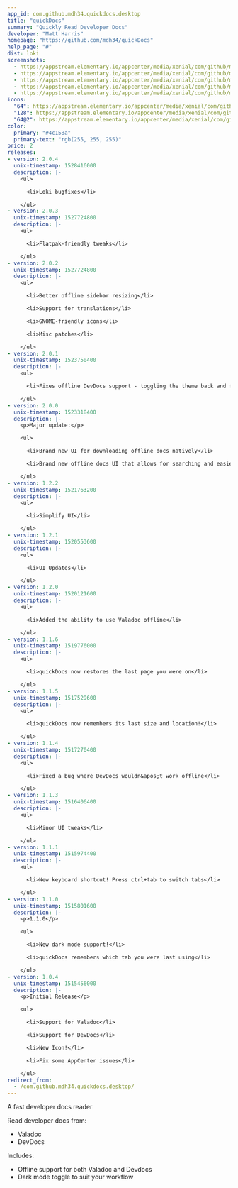 ```yaml
---
app_id: com.github.mdh34.quickdocs.desktop
title: "quickDocs"
summary: "Quickly Read Developer Docs"
developer: "Matt Harris"
homepage: "https://github.com/mdh34/quickDocs"
help_page: "#"
dist: loki
screenshots:
  - https://appstream.elementary.io/appcenter/media/xenial/com/github/mdh34.quickdocs.desktop/84AF23BED97ECD374B8371A7E5EF2D56/screenshots/image-1_orig.png
  - https://appstream.elementary.io/appcenter/media/xenial/com/github/mdh34.quickdocs.desktop/84AF23BED97ECD374B8371A7E5EF2D56/screenshots/image-2_orig.png
  - https://appstream.elementary.io/appcenter/media/xenial/com/github/mdh34.quickdocs.desktop/84AF23BED97ECD374B8371A7E5EF2D56/screenshots/image-3_orig.png
  - https://appstream.elementary.io/appcenter/media/xenial/com/github/mdh34.quickdocs.desktop/84AF23BED97ECD374B8371A7E5EF2D56/screenshots/image-4_orig.png
  - https://appstream.elementary.io/appcenter/media/xenial/com/github/mdh34.quickdocs.desktop/84AF23BED97ECD374B8371A7E5EF2D56/screenshots/image-5_orig.png
icons:
  "64": https://appstream.elementary.io/appcenter/media/xenial/com/github/mdh34.quickdocs.desktop/84AF23BED97ECD374B8371A7E5EF2D56/icons/64x64/com.github.mdh34.quickdocs_com.github.mdh34.quickdocs.png
  "128": https://appstream.elementary.io/appcenter/media/xenial/com/github/mdh34.quickdocs.desktop/84AF23BED97ECD374B8371A7E5EF2D56/icons/128x128/com.github.mdh34.quickdocs_com.github.mdh34.quickdocs.png
  "64@2": https://appstream.elementary.io/appcenter/media/xenial/com/github/mdh34.quickdocs.desktop/84AF23BED97ECD374B8371A7E5EF2D56/icons/64x64@2/com.github.mdh34.quickdocs_com.github.mdh34.quickdocs.png
color:
  primary: "#4c158a"
  primary-text: "rgb(255, 255, 255)"
price: 2
releases:
- version: 2.0.4
  unix-timestamp: 1528416000
  description: |-
    <ul>

      <li>Loki bugfixes</li>

    </ul>
- version: 2.0.3
  unix-timestamp: 1527724800
  description: |-
    <ul>

      <li>Flatpak-friendly tweaks</li>

    </ul>
- version: 2.0.2
  unix-timestamp: 1527724800
  description: |-
    <ul>

      <li>Better offline sidebar resizing</li>

      <li>Support for translations</li>

      <li>GNOME-friendly icons</li>

      <li>Misc patches</li>

    </ul>
- version: 2.0.1
  unix-timestamp: 1523750400
  description: |-
    <ul>

      <li>Fixes offline DevDocs support - toggling the theme back and forth once should reload the cache</li>

    </ul>
- version: 2.0.0
  unix-timestamp: 1523318400
  description: |-
    <p>Major update:</p>

    <ul>

      <li>Brand new UI for downloading offline docs natively</li>

      <li>Brand new offline docs UI that allows for searching and easier viewing</li>

    </ul>
- version: 1.2.2
  unix-timestamp: 1521763200
  description: |-
    <ul>

      <li>Simplify UI</li>

    </ul>
- version: 1.2.1
  unix-timestamp: 1520553600
  description: |-
    <ul>

      <li>UI Updates</li>

    </ul>
- version: 1.2.0
  unix-timestamp: 1520121600
  description: |-
    <ul>

      <li>Added the ability to use Valadoc offline</li>

    </ul>
- version: 1.1.6
  unix-timestamp: 1519776000
  description: |-
    <ul>

      <li>quickDocs now restores the last page you were on</li>

    </ul>
- version: 1.1.5
  unix-timestamp: 1517529600
  description: |-
    <ul>

      <li>quickDocs now remembers its last size and location!</li>

    </ul>
- version: 1.1.4
  unix-timestamp: 1517270400
  description: |-
    <ul>

      <li>Fixed a bug where DevDocs wouldn&apos;t work offline</li>

    </ul>
- version: 1.1.3
  unix-timestamp: 1516406400
  description: |-
    <ul>

      <li>Minor UI tweaks</li>

    </ul>
- version: 1.1.1
  unix-timestamp: 1515974400
  description: |-
    <ul>

      <li>New keyboard shortcut! Press ctrl+tab to switch tabs</li>

    </ul>
- version: 1.1.0
  unix-timestamp: 1515801600
  description: |-
    <p>1.1.0</p>

    <ul>

      <li>New dark mode support!</li>

      <li>quickDocs remembers which tab you were last using</li>

    </ul>
- version: 1.0.4
  unix-timestamp: 1515456000
  description: |-
    <p>Initial Release</p>

    <ul>

      <li>Support for Valadoc</li>

      <li>Support for DevDocs</li>

      <li>New Icon!</li>

      <li>Fix some AppCenter issues</li>

    </ul>
redirect_from:
  - /com.github.mdh34.quickdocs.desktop/
---
```


<p>A fast developer docs reader</p>
<p>Read developer docs from:</p>
<ul>
  <li>Valadoc</li>
  <li>DevDocs</li>
</ul>
<p>Includes:</p>
<ul>
  <li>Offline support for both Valadoc and Devdocs</li>
  <li>Dark mode toggle to suit your workflow</li>
</ul>